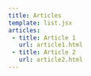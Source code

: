 ```yaml
---
title: Articles
template: list.jsx
articles:
 - title: Article 1
   url: article1.html
 - title: Article 2
   url: article2.html
---
```

